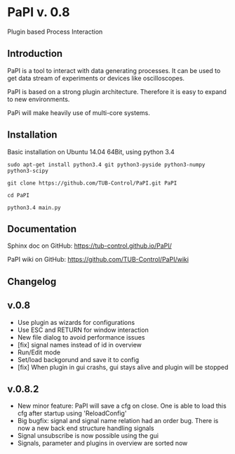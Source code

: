 PaPI v. 0.8
==================

Plugin based Process Interaction

Introduction
------
PaPI is a tool to interact with data generating processes. It can be used to get data stream of experiments or devices
like oscilloscopes.

PaPI is based on a strong plugin architecture. Therefore it is easy to expand to new environments.

PaPi will make heavily use of multi-core systems.

Installation
------
Basic installation on Ubuntu 14.04 64Bit, using python 3.4

`sudo apt-get install python3.4 git python3-pyside python3-numpy python3-scipy`

`git clone https://github.com/TUB-Control/PaPI.git PaPI`

`cd PaPI`

`python3.4 main.py`


Documentation
------

Sphinx doc on GitHub: https://tub-control.github.io/PaPI/

PaPI wiki on GitHub: https://github.com/TUB-Control/PaPI/wiki


Changelog
------

v.0.8
---

* Use plugin as wizards for configurations
* Use ESC and RETURN for window interaction
* New file dialog to avoid performance issues
* [fix] signal names instead of id in overview
* Run/Edit mode
* Set/load backgorund and save it to config
* [fix] When plugin in gui crashs, gui stays alive and plugin will be stopped


v.0.8.2
---
 * New minor feature: PaPI will save a cfg on close. One is able to load this cfg after startup using 'ReloadConfig'
 * Big bugfix: signal and signal name relation had an order bug. There is now a new back end structure handling signals
 * Signal unsubscribe is now possible using the gui
 * Signals, parameter and plugins in overview are sorted now